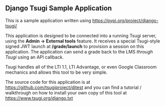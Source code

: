 Django Tsugi Sample Application
-------------------------------

This is a sample application written using 
https://pypi.org/project/django-tsugi/

This application is designed to be connected into a running Tsugi server, using the
<b>Admin -> External tools</b> feature.  It receives a special Tsugi-style signed
JWT launch at <b>/grade/launch</b> to provision a session on this application.
The application can send a grade back to the LMS <i>through Tsugi</i> using
an API callback.

Tsugi handles all of the LTI 1.1, LTI Advantage, or even Google Classroom mechanics
and allows this tool to be very simple.

The source code for this application is at
https://github.com/tsugiproject/djtest
and you can find a tutorial / walkthrough on how to install your own
copy of this tool at
https://www.tsugi.org/django.txt
